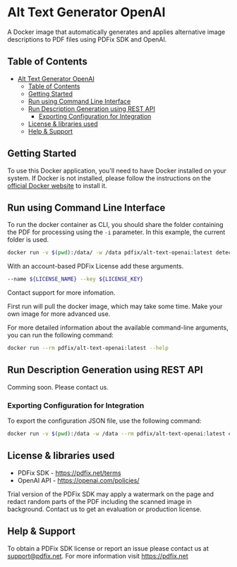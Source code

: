 # Alt Text Generator OpenAI

A Docker image that automatically generates and applies alternative image descriptions to PDF files using PDFix SDK and OpenAI.

## Table of Contents

- [Alt Text Generator OpenAI](#alt-text-generator-openai)
  - [Table of Contents](#table-of-contents)
  - [Getting Started](#getting-started)
  - [Run using Command Line Interface](#run-using-command-line-interface)
  - [Run Description Generation using REST API](#run-description-generation-using-rest-api)
    - [Exporting Configuration for Integration](#exporting-configuration-for-integration)
  - [License \& libraries used](#license--libraries-used)
  - [Help \& Support](#help--support)
  

## Getting Started

To use this Docker application, you'll need to have Docker installed on your system. If Docker is not installed, please follow the instructions on the [official Docker website](https://docs.docker.com/get-docker/) to install it.


## Run using Command Line Interface

To run the docker container as CLI, you should share the folder containing the PDF for processing using the `-i` parameter. In this example, the current folder is used.

```bash 
docker run -v $(pwd):/data/ -w /data pdfix/alt-text-openai:latest detect -i document.pdf -o out.pdf --tags "Figure|Formula" --openai <api_key> --lang English --overwrite true
```

With an account-based PDFix License add these arguments.
```bash
--name ${LICENSE_NAME} --key ${LICENSE_KEY}
```
Contact support for more infomation.

First run will pull the docker image, which may take some time. Make your own image for more advanced use.

For more detailed information about the available command-line arguments, you can run the following command:

```bash
docker run --rm pdfix/alt-text-openai:latest --help
```

## Run Description Generation using REST API
Comming soon. Please contact us.

### Exporting Configuration for Integration
To export the configuration JSON file, use the following command:
```bash
docker run -v $(pwd):/data -w /data --rm pdfix/alt-text-openai:latest config -o config.json
```

## License & libraries used
- PDFix SDK - https://pdfix.net/terms
- OpenAI API - https://openai.com/policies/

Trial version of the PDFix SDK may apply a watermark on the page and redact random parts of the PDF including the scanned image in background. Contact us to get an evaluation or production license.

## Help & Support
To obtain a PDFix SDK license or report an issue please contact us at support@pdfix.net.
For more information visit https://pdfix.net


